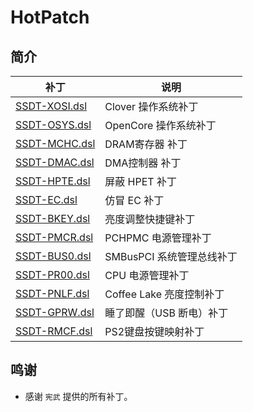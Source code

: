 # HotPatch

## 简介

| 补丁                           | 说明                      |
| ------------------------------ | ------------------------- |
| [SSDT-XOSI.dsl](SSDT-XOSI.dsl) | Clover 操作系统补丁       |
| [SSDT-OSYS.dsl](SSDT-OSYS.dsl) | OpenCore 操作系统补丁     |
| [SSDT-MCHC.dsl](SSDT-MCHC.dsl) | DRAM寄存器 补丁           |
| [SSDT-DMAC.dsl](SSDT-DMAC.dsl) | DMA控制器 补丁            |
| [SSDT-HPTE.dsl](SSDT-HPTE.dsl) | 屏蔽 HPET 补丁            |
| [SSDT-EC.dsl](SSDT-EC.dsl)     | 仿冒 EC 补丁              |
| [SSDT-BKEY.dsl](SSDT-BKEY.dsl) | 亮度调整快捷键补丁        |
| [SSDT-PMCR.dsl](SSDT-PMCR.dsl) | PCHPMC 电源管理补丁       |
| [SSDT-BUS0.dsl](SSDT-BUS0.dsl) | SMBusPCI 系统管理总线补丁 |
| [SSDT-PR00.dsl](SSDT-PR00.dsl) | CPU 电源管理补丁          |
| [SSDT-PNLF.dsl](SSDT-PNLF.dsl) | Coffee Lake 亮度控制补丁  |
| [SSDT-GPRW.dsl](SSDT-GPRW.dsl) | 睡了即醒（USB 断电）补丁  |
| [SSDT-RMCF.dsl](SSDT-RMCF.dsl) | PS2键盘按键映射补丁       |

## 鸣谢

- 感谢 `宪武` 提供的所有补丁。 